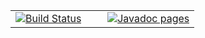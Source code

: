 <table width="100%" border="0">
  <tr width="100%">
    <td border="0" width="50%" align="left">
      <a href='https://semaphoreci.com/hiebra/site-test'>
        <img src='https://semaphoreci.com/api/v1/hiebra/site-test/branches/master/badge.svg' alt='Build Status'>
      </a>
    </td>
    <td border="0" width="50%" align="right">
      <a href='http://softalks.github.io/site-test/apidocs/index.html'> 
        <img src='http://www.konakart.com/wp-content/uploads/2014/11/javadoc.png' alt='Javadoc pages'>
      </a>
    </td>
  </tr>
</table>
